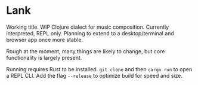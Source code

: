 # Lank
Working title. WIP Clojure dialect for music composition. Currently interpreted, 
REPL only. Planning to extend to a desktop/terminal and browser app once more stable.

Rough at the moment, many things are likely to change, but core functionality is 
largely present.

Running requires Rust to be installed. `git clone` and then `cargo run` to open 
a REPL CLI. Add the flag `--release` to optimize build for speed and size. 
